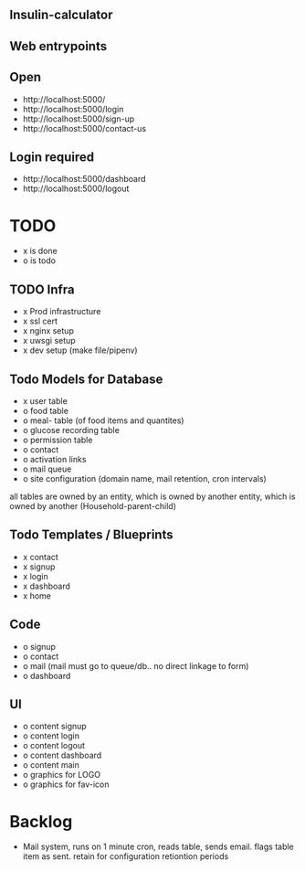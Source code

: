 ## Insulin-calculator


## Web entrypoints

## Open
- http://localhost:5000/
- http://localhost:5000/login
- http://localhost:5000/sign-up
- http://localhost:5000/contact-us

## Login required
- http://localhost:5000/dashboard
- http://localhost:5000/logout

# TODO
- x is done
- o is todo

## TODO Infra
- x Prod infrastructure
- x ssl cert
- x nginx setup
- x uwsgi setup
- x dev setup (make file/pipenv)

## Todo Models for Database
- x user table
- o food table
- o meal- table (of food items and quantites)
- o glucose recording table
- o permission table
- o contact
- o activation links
- o mail queue
- o site configuration (domain name, mail retention, cron intervals)

all tables are owned by an entity, which is owned by another entity, which is owned by another (Household-parent-child)

## Todo Templates / Blueprints
- x contact
- x signup
- x login
- x dashboard
- x home

## Code
- o signup
- o contact
- o mail (mail must go to queue/db.. no direct linkage to form)
- o dashboard



## UI
- o content signup
- o content login
- o content logout
- o content dashboard
- o content main
- o graphics for LOGO
- o graphics for fav-icon


# Backlog
- Mail system, runs on 1 minute cron, reads table, sends email. flags table item as sent. retain for configuration retiontion periods